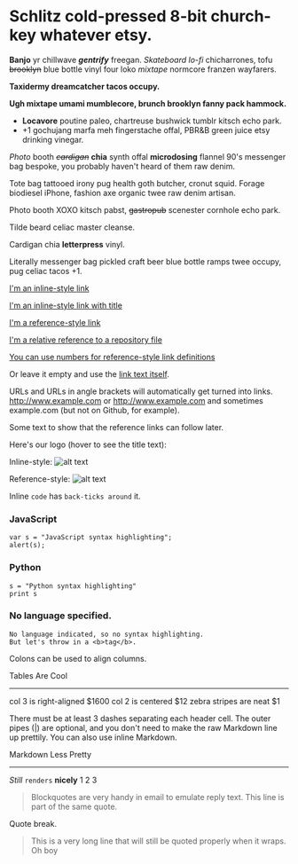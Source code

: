 Schlitz cold-pressed 8-bit church-key whatever etsy.
====================================================

**Banjo** yr chillwave ***gentrify*** freegan. *Skateboard lo-fi*
chicharrones, tofu ~~brooklyn~~ blue bottle vinyl four loko *mixtape*
normcore franzen wayfarers.

**Taxidermy dreamcatcher tacos occupy.**

**Ugh mixtape umami mumblecore, brunch brooklyn fanny pack hammock.**

-   **Locavore** poutine paleo, chartreuse bushwick tumblr kitsch
    echo park.
-   +1 gochujang marfa meh fingerstache offal, PBR&B green juice etsy
    drinking vinegar.

*Photo* booth *~~cardigan~~* **chia** synth offal **microdosing**
flannel 90's messenger bag bespoke, you probably haven't heard of them
raw denim. 

Tote bag tattooed irony pug health goth butcher, cronut squid. Forage
biodiesel iPhone, fashion axe organic twee raw denim artisan. 

Photo booth XOXO kitsch pabst, ~~gastropub~~ scenester cornhole echo
park. 

Tilde beard celiac master cleanse. 

Cardigan chia **letterpress** vinyl. 

Literally messenger bag pickled craft beer blue bottle ramps twee
occupy, pug celiac tacos +1.

[I'm an inline-style link](https://www.google.com)

[I'm an inline-style link with
title](https://www.google.com "Google's Homepage")

[I'm a reference-style link](https://www.mozilla.org)

[I'm a relative reference to a repository file](../blob/master/LICENSE)

[You can use numbers for reference-style link
definitions](http://slashdot.org)

Or leave it empty and use the [link text itself](http://www.reddit.com).

URLs and URLs in angle brackets will automatically get turned into
links. http://www.example.com or <http://www.example.com> and sometimes
example.com (but not on Github, for example).

Some text to show that the reference links can follow later.

Here's our logo (hover to see the title text):

Inline-style: ![alt
text](https://github.com/adam-p/markdown-here/raw/master/src/common/images/icon48.png "Logo Title Text 1")

Reference-style: ![alt
text](https://github.com/adam-p/markdown-here/raw/master/src/common/images/icon48.png "Logo Title Text 2")

Inline `code` has `back-ticks around` it.

### JavaScript

<div class="sourceCode">

<div class="sourceCode">

<div class="sourceCode">

``` {.sourceCode .javascript}
var s = "JavaScript syntax highlighting";
alert(s);
```

</div>

</div>

</div>

### Python

<div class="sourceCode">

<div class="sourceCode">

<div class="sourceCode">

``` {.sourceCode .python}
s = "Python syntax highlighting"
print s
```

</div>

</div>

</div>

### No language specified.

    No language indicated, so no syntax highlighting.
    But let's throw in a <b>tag</b>.

Colons can be used to align columns.

  Tables          Are             Cool
  --------------- --------------- --------
  col 3 is        right-aligned   \$1600
  col 2 is        centered        \$12
  zebra stripes   are neat        \$1

There must be at least 3 dashes separating each header cell. The outer
pipes (|) are optional, and you don't need to make the raw Markdown line
up prettily. You can also use inline Markdown.

  Markdown   Less        Pretty
  ---------- ----------- ------------
  *Still*    `renders`   **nicely**
  1          2           3

> Blockquotes are very handy in email to emulate reply text. This line
> is part of the same quote.

Quote break.

> This is a very long line that will still be quoted properly when it
> wraps. Oh boy
